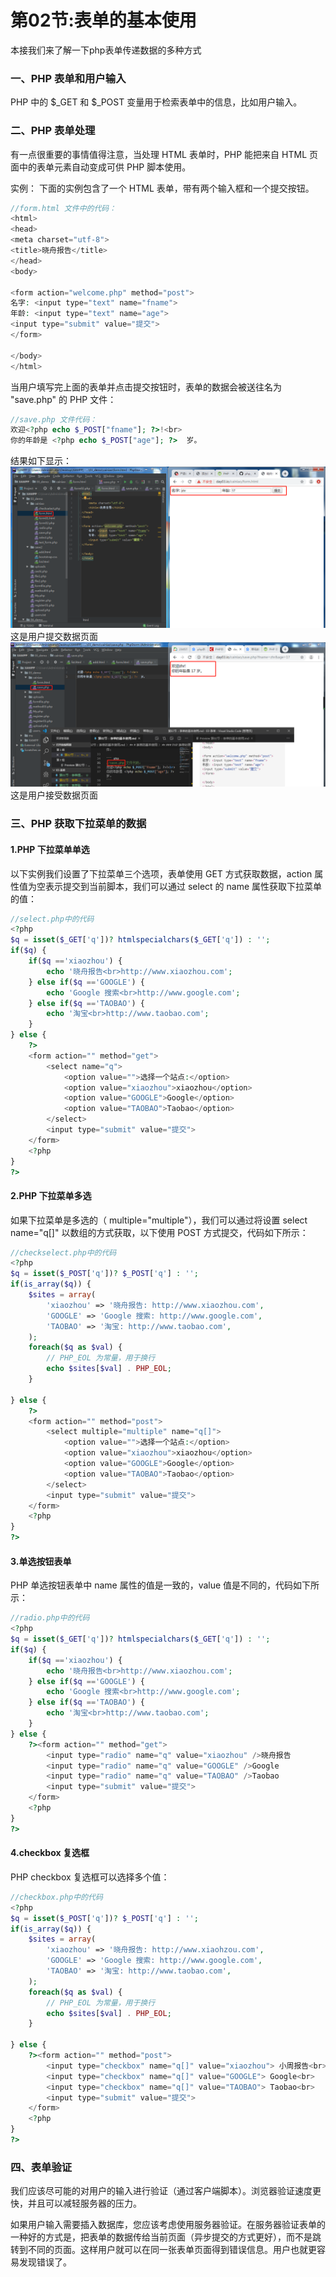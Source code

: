 # 第02节:表单的基本使用
本接我们来了解一下php表单传递数据的多种方式

### 一、PHP 表单和用户输入
PHP 中的 \$_GET 和 \$_POST 变量用于检索表单中的信息，比如用户输入。

### 二、PHP 表单处理
有一点很重要的事情值得注意，当处理 HTML 表单时，PHP 能把来自 HTML 页面中的表单元素自动变成可供 PHP 脚本使用。

实例：
下面的实例包含了一个 HTML 表单，带有两个输入框和一个提交按钮。

``` php
//form.html 文件中的代码：
<html>
<head>
<meta charset="utf-8">
<title>晓舟报告</title>
</head>
<body>
 
<form action="welcome.php" method="post">
名字: <input type="text" name="fname">
年龄: <input type="text" name="age">
<input type="submit" value="提交">
</form>
 
</body>
</html>
```

当用户填写完上面的表单并点击提交按钮时，表单的数据会被送往名为 "save.php" 的 PHP 文件：

``` php
//save.php 文件代码：
欢迎<?php echo $_POST["fname"]; ?>!<br>
你的年龄是 <?php echo $_POST["age"]; ?>  岁。
```

结果如下显示：
![images](../images/0302_png.png)
这是用户提交数据页面
![images](../images/0302_img.png)
这是用户接受数据页面


### 三、PHP 获取下拉菜单的数据
#### 1.PHP 下拉菜单单选
以下实例我们设置了下拉菜单三个选项，表单使用 GET 方式获取数据，action 属性值为空表示提交到当前脚本，我们可以通过 select 的 name 属性获取下拉菜单的值：

``` php
//select.php中的代码
<?php
$q = isset($_GET['q'])? htmlspecialchars($_GET['q']) : '';
if($q) {
    if($q =='xiaozhou') {
        echo '晓舟报告<br>http://www.xiaozhou.com';
    } else if($q =='GOOGLE') {
        echo 'Google 搜索<br>http://www.google.com';
    } else if($q =='TAOBAO') {
        echo '淘宝<br>http://www.taobao.com';
    }
} else {
    ?>
    <form action="" method="get">
        <select name="q">
            <option value="">选择一个站点:</option>
            <option value="xiaozhou">xiaozhou</option>
            <option value="GOOGLE">Google</option>
            <option value="TAOBAO">Taobao</option>
        </select>
        <input type="submit" value="提交">
    </form>
    <?php
}
?>
```

#### 2.PHP 下拉菜单多选
如果下拉菜单是多选的（ multiple="multiple"），我们可以通过将设置 select name="q[]" 以数组的方式获取，以下使用 POST 方式提交，代码如下所示：

``` php
//checkselect.php中的代码
<?php
$q = isset($_POST['q'])? $_POST['q'] : '';
if(is_array($q)) {
    $sites = array(
        'xiaozhou' => '晓舟报告: http://www.xiaozhou.com',
        'GOOGLE' => 'Google 搜索: http://www.google.com',
        'TAOBAO' => '淘宝: http://www.taobao.com',
    );
    foreach($q as $val) {
        // PHP_EOL 为常量，用于换行
        echo $sites[$val] . PHP_EOL;
    }

} else {
    ?>
    <form action="" method="post">
        <select multiple="multiple" name="q[]">
            <option value="">选择一个站点:</option>
            <option value="xiaozhou">xiaozhou</option>
            <option value="GOOGLE">Google</option>
            <option value="TAOBAO">Taobao</option>
        </select>
        <input type="submit" value="提交">
    </form>
    <?php
}
?>
```

#### 3.单选按钮表单
PHP 单选按钮表单中 name 属性的值是一致的，value 值是不同的，代码如下所示：

``` php
//radio.php中的代码
<?php
$q = isset($_GET['q'])? htmlspecialchars($_GET['q']) : '';
if($q) {
    if($q =='xiaozhou') {
        echo '晓舟报告<br>http://www.xiaozhou.com';
    } else if($q =='GOOGLE') {
        echo 'Google 搜索<br>http://www.google.com';
    } else if($q =='TAOBAO') {
        echo '淘宝<br>http://www.taobao.com';
    }
} else {
    ?><form action="" method="get">
        <input type="radio" name="q" value="xiaozhou" />晓舟报告
        <input type="radio" name="q" value="GOOGLE" />Google
        <input type="radio" name="q" value="TAOBAO" />Taobao
        <input type="submit" value="提交">
    </form>
    <?php
}
?>

```

#### 4.checkbox 复选框
PHP checkbox 复选框可以选择多个值：
``` php
//checkbox.php中的代码
<?php
$q = isset($_POST['q'])? $_POST['q'] : '';
if(is_array($q)) {
    $sites = array(
        'xiaozhou' => '晓舟报告: http://www.xiaohzou.com',
        'GOOGLE' => 'Google 搜索: http://www.google.com',
        'TAOBAO' => '淘宝: http://www.taobao.com',
    );
    foreach($q as $val) {
        // PHP_EOL 为常量，用于换行
        echo $sites[$val] . PHP_EOL;
    }

} else {
    ?><form action="" method="post">
        <input type="checkbox" name="q[]" value="xiaozhou"> 小周报告<br>
        <input type="checkbox" name="q[]" value="GOOGLE"> Google<br>
        <input type="checkbox" name="q[]" value="TAOBAO"> Taobao<br>
        <input type="submit" value="提交">
    </form>
    <?php
}
?>
```

### 四、表单验证
我们应该尽可能的对用户的输入进行验证（通过客户端脚本）。浏览器验证速度更快，并且可以减轻服务器的压力。

如果用户输入需要插入数据库，您应该考虑使用服务器验证。在服务器验证表单的一种好的方式是，把表单的数据传给当前页面（异步提交的方式更好），而不是跳转到不同的页面。这样用户就可以在同一张表单页面得到错误信息。用户也就更容易发现错误了。